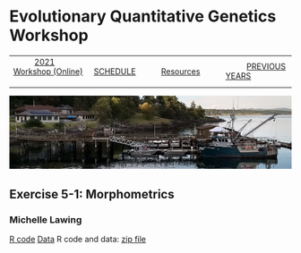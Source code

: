 
# Evolutionary Quantitative Genetics Workshop #

|        |        |        |    |
|--------|---------------------------------------------|--------------------|------------------------------------------|
| &nbsp;&nbsp;&nbsp;&nbsp;&nbsp;&nbsp;&nbsp;&nbsp;&nbsp; [2021 Workshop (Online)](/index.html) &nbsp;&nbsp;&nbsp;&nbsp;&nbsp;&nbsp;&nbsp;&nbsp;&nbsp; | &nbsp;&nbsp;&nbsp;&nbsp;&nbsp;&nbsp;&nbsp;&nbsp;&nbsp;&nbsp;&nbsp;&nbsp; [SCHEDULE](schedule.html) &nbsp;&nbsp;&nbsp;&nbsp;&nbsp;&nbsp;&nbsp;&nbsp;&nbsp; | &nbsp;&nbsp;&nbsp;&nbsp;&nbsp;&nbsp;&nbsp;&nbsp;&nbsp;&nbsp;&nbsp;&nbsp; [Resources](resources.html) &nbsp;&nbsp;&nbsp;&nbsp;&nbsp;&nbsp;&nbsp;&nbsp;&nbsp; | &nbsp;&nbsp;&nbsp;&nbsp;&nbsp;&nbsp;&nbsp;&nbsp;&nbsp; [PREVIOUS YEARS](previous.html) &nbsp;&nbsp;&nbsp;&nbsp;&nbsp;&nbsp; |


<div align="left">
<img src="/media/FHLimage2018b.jpg" alt="FHL waterfront in 2018">
</div>

## Exercise 5-1: Morphometrics ##

### Michelle Lawing ###
  
[R code](https://drive.google.com/file/d/1C3wYdisuUqnLBwePXH8v8afceoNqlIDt/view?usp=sharing)
[Data](https://drive.google.com/drive/folders/1lT05JTvz_--T_gVcr1ygbiKFpCbps7Ax?usp=sharing)
R code and data: [zip file](https://drive.google.com/file/d/1OdbqlzUhgRKAyCTVSR3EIKogWXGS2RR5/view?usp=sharing)
